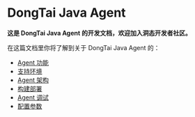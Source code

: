 # DongTai Java Agent

**这是 DongTai Java Agent 的开发文档，欢迎加入洞态开发者社区。**

在这篇文档里你将了解到关于 DongTai Java Agent 的：

- [Agent 功能](https://hxsecurity.github.io/DongTai-agent-java/doc/UsageScenarios.md)
- [支持环境](https://hxsecurity.github.io/DongTai-agent-java/doc/Support.md)
- [Agent 架构](https://hxsecurity.github.io/DongTai-agent-java/doc/ProductStructure.md)
- [构建部署](https://hxsecurity.github.io/DongTai-agent-java/doc/MavenBuild.md)
- [Agent 调试](https://hxsecurity.github.io/DongTai-agent-java/doc/AgentDebug.md)
- [配置参数](https://hxsecurity.github.io/DongTai-agent-java/doc/ConfigurationProperties.md)